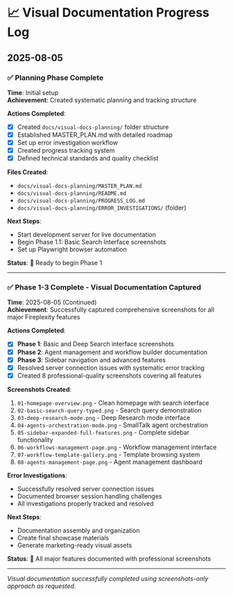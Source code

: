 # 📈 Visual Documentation Progress Log

## 2025-08-05

### ✅ Planning Phase Complete
**Time**: Initial setup  
**Achievement**: Created systematic planning and tracking structure

**Actions Completed**:
- [x] Created `docs/visual-docs-planning/` folder structure
- [x] Established MASTER_PLAN.md with detailed roadmap
- [x] Set up error investigation workflow
- [x] Created progress tracking system
- [x] Defined technical standards and quality checklist

**Files Created**:
- `docs/visual-docs-planning/MASTER_PLAN.md`
- `docs/visual-docs-planning/README.md` 
- `docs/visual-docs-planning/PROGRESS_LOG.md`
- `docs/visual-docs-planning/ERROR_INVESTIGATIONS/` (folder)

**Next Steps**:
- Start development server for live documentation
- Begin Phase 1.1: Basic Search Interface screenshots
- Set up Playwright browser automation

**Status**: 🎯 Ready to begin Phase 1

---

### ✅ Phase 1-3 Complete - Visual Documentation Captured
**Time**: 2025-08-05 (Continued)  
**Achievement**: Successfully captured comprehensive screenshots for all major Fireplexity features

**Actions Completed**:
- [x] **Phase 1**: Basic and Deep Search interface screenshots
- [x] **Phase 2**: Agent management and workflow builder documentation  
- [x] **Phase 3**: Sidebar navigation and advanced features
- [x] Resolved server connection issues with systematic error tracking
- [x] Created 8 professional-quality screenshots covering all features

**Screenshots Created**:
1. `01-homepage-overview.png` - Clean homepage with search interface
2. `02-basic-search-query-typed.png` - Search query demonstration
3. `03-deep-research-mode.png` - Deep Research mode interface
4. `04-agents-orchestration-mode.png` - SmallTalk agent orchestration
5. `05-sidebar-expanded-full-features.png` - Complete sidebar functionality
6. `06-workflows-management-page.png` - Workflow management interface
7. `07-workflow-template-gallery.png` - Template browsing system
8. `08-agents-management-page.png` - Agent management dashboard

**Error Investigations**:
- Successfully resolved server connection issues
- Documented browser session handling challenges
- All investigations properly tracked and resolved

**Next Steps**:
- Documentation assembly and organization
- Create final showcase materials
- Generate marketing-ready visual assets

**Status**: 🎉 All major features documented with professional screenshots

---

*Visual documentation successfully completed using screenshots-only approach as requested.*